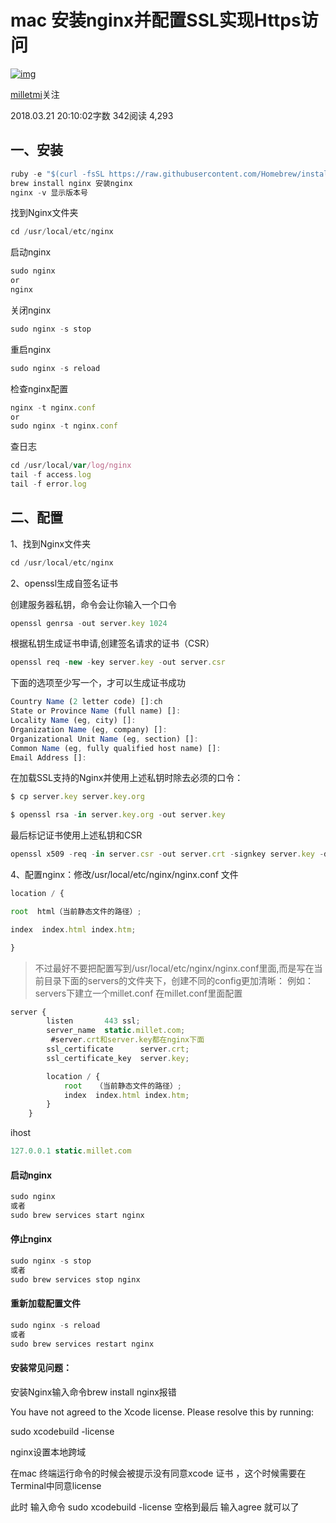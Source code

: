 # mac 安装nginx并配置SSL实现Https访问

[![img](https://upload.jianshu.io/users/upload_avatars/2790249/169a94f81ed7.jpg?imageMogr2/auto-orient/strip|imageView2/1/w/96/h/96/format/webp)](https://www.jianshu.com/u/b6624224c411)

[milletmi](https://www.jianshu.com/u/b6624224c411)关注

2018.03.21 20:10:02字数 342阅读 4,293

## 一、安装



```javascript
ruby -e "$(curl -fsSL https://raw.githubusercontent.com/Homebrew/install/master/install)"
brew install nginx 安装nginx
nginx -v 显示版本号
```

找到Nginx文件夹



```javascript
cd /usr/local/etc/nginx
```

启动nginx



```javascript
sudo nginx 
or 
nginx
```

关闭nginx



```javascript
sudo nginx -s stop
```

重启nginx



```javascript
sudo nginx -s reload
```

检查nginx配置



```javascript
nginx -t nginx.conf
or
sudo nginx -t nginx.conf
```

查日志



```javascript
cd /usr/local/var/log/nginx
tail -f access.log
tail -f error.log
```

## 二、配置

1、找到Nginx文件夹



```javascript
cd /usr/local/etc/nginx
```

2、openssl生成自签名证书

创建服务器私钥，命令会让你输入一个口令



```javascript
openssl genrsa -out server.key 1024
```

根据私钥生成证书申请,创建签名请求的证书（CSR）



```javascript
openssl req -new -key server.key -out server.csr
```

下面的选项至少写一个，才可以生成证书成功



```javascript
Country Name (2 letter code) []:ch
State or Province Name (full name) []:
Locality Name (eg, city) []:
Organization Name (eg, company) []:
Organizational Unit Name (eg, section) []:
Common Name (eg, fully qualified host name) []:
Email Address []:
```

在加载SSL支持的Nginx并使用上述私钥时除去必须的口令：



```javascript
$ cp server.key server.key.org

$ openssl rsa -in server.key.org -out server.key
```

最后标记证书使用上述私钥和CSR



```javascript
openssl x509 -req -in server.csr -out server.crt -signkey server.key -days 3650
```

4、配置nginx：修改/usr/local/etc/nginx/nginx.conf 文件



```javascript
location / {

root  html（当前静态文件的路径）;

index  index.html index.htm;

}
```

> 不过最好不要把配置写到/usr/local/etc/nginx/nginx.conf里面,而是写在当前目录下面的servers的文件夹下，创建不同的config更加清晰：
> 例如：servers下建立一个millet.conf
> 在millet.conf里面配置



```javascript
server {
        listen       443 ssl;
        server_name  static.millet.com;
         #server.crt和server.key都在nginx下面
        ssl_certificate      server.crt;
        ssl_certificate_key  server.key;

        location / {
            root   （当前静态文件的路径）;
            index  index.html index.htm;
        }
    }
```

ihost



```javascript
127.0.0.1 static.millet.com
```

#### 启动nginx



```javascript
sudo nginx
或者
sudo brew services start nginx
```

#### 停止nginx



```javascript
sudo nginx -s stop
或者
sudo brew services stop nginx
```

#### 重新加载配置文件



```javascript
sudo nginx -s reload
或者
sudo brew services restart nginx
```

#### 安装常见问题：

安装Nginx输入命令brew install nginx报错

You have not agreed to the Xcode license. Please resolve this by running:

sudo xcodebuild -license

nginx设置本地跨域

在mac 终端运行命令的时候会被提示没有同意xcode 证书 ，这个时候需要在Terminal中同意license

此时 输入命令 sudo xcodebuild -license 空格到最后 输入agree 就可以了